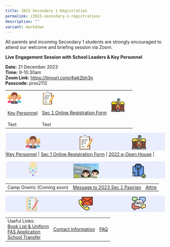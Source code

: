 ```yaml
---
title: 2023 Secondary 1 Registration
permalink: /2023-secondary-1-registration/
description: ""
variant: markdown
---
```

All parents and incoming Secondary 1 students are strongly encouraged to attend our welcome and briefing session via Zoom.

**Live Engagement Session with School Leaders &amp; Key Personnel**

**Date:** 21 December 2023<br>
**Time:** 9-10.30am <br>
**Zoom Link:** https://tinyurl.com/4wk2bh3n <br>
**Passcode:** prss2112

|   |    |   |
| -------- | -------- | -------- |
| <img src="/images/Sec%201%20Registration/Key_Personnel.png" style="width:45%;float:middle"><p align="middle">[Key Personnel](www.pasirrissec.moe.edu.sg/about-us/Our-People/Key-Personnel/) | <img src="/images/Sec%201%20Registration/Online_Registration.png" style="width:20%;float:middle"></p><p align="middle">[Sec 1 Online Registration Form](https://form.gov.sg/638ffb2fcc49df00110ee967) | <img src="/images/Sec%201%20Registration/2023_e_Open_House.png" style="width:70%;float:middle">|
| Text     | Text     |


![](/images/sec1.png)
|[Key Personnel](/files/PRSS%202023%20Key%20Personnel.pdf)    | [Sec 1 Online Registration Form](https://form.gov.sg/638ffb2fcc49df00110ee967)     | [2022 e-Open House](/e-open-house/e-Open-House/)     |

![](/images/sec1b.png)

| |||
| -------- | -------- | -------- |
| Camp Oneiric  (Coming soon)    | [Message to 2023 Sec 1 Pasirian](/files/PRSS%202023%20A%20message%20to%20our%20Sec%201%20Pasirians.pdf)   | [Attire](/files/Attire.pdf)  |

![](/images/sec1c.png)

| |||
| -------- | -------- | -------- |
| Useful Links:<br>[Book List &amp; Uniform](/useful-links/Information-for-Parents/Booklist/)<br>[FAS Application](/useful-links/Information-for-Parents/Financial-Assistance/)<br>[School Transfer](https://form.gov.sg/639003089f0e9d0012be00e4)  | [Contact Information](/contact-us)   | [FAQ](https://docs.google.com/document/d/1bIODL1sh33MIKrsqc5Svt13-215L8ND4_U20gfHlmwA/edit)  |</p>